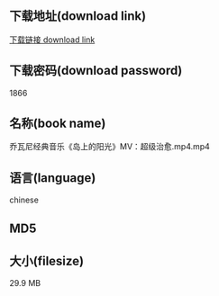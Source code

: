 ## 下载地址(download link)
[下载链接 download link](https://tutu365.netlify.app/?s=%E4%B9%94%E7%93%A6%E5%B0%BC%E7%BB%8F%E5%85%B8%E9%9F%B3%E4%B9%90%E3%80%8A%E5%B2%9B%E4%B8%8A%E7%9A%84%E9%98%B3%E5%85%89%E3%80%8BMV%EF%BC%9A%E8%B6%85%E7%BA%A7%E6%B2%BB%E6%84%88.mp4)

## 下载密码(download password)
1866

## 名称(book name)
乔瓦尼经典音乐《岛上的阳光》MV：超级治愈.mp4.mp4

## 语言(language)
chinese

## MD5


## 大小(filesize)
29.9 MB
